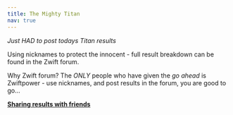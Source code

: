 ```yaml
---
title: The Mighty Titan
nav: true
---
```


*Just HAD to post todays Titan results*

Using nicknames to protect the innocent - full result breakdown
can be found in the Zwift forum.

Why Zwift forum? The *ONLY* people who have given the *go ahead*
is Zwiftpower - use nicknames, and post results in the forum, you are
good to go...

[**Sharing results with friends**](https://forums.zwift.com/t/sharing-results-with-friends/534276/15 "Sharing with friends at Zwift forum")

